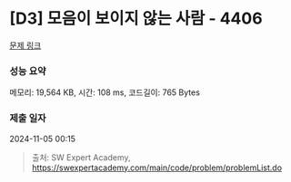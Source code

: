 # [D3] 모음이 보이지 않는 사람 - 4406 

[문제 링크](https://swexpertacademy.com/main/code/problem/problemDetail.do?contestProbId=AWNcD_66pUEDFAV8) 

### 성능 요약

메모리: 19,564 KB, 시간: 108 ms, 코드길이: 765 Bytes

### 제출 일자

2024-11-05 00:15



> 출처: SW Expert Academy, https://swexpertacademy.com/main/code/problem/problemList.do